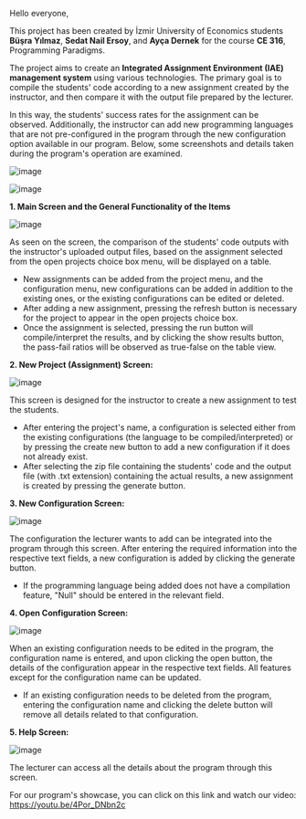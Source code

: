 Hello everyone,

This project has been created by İzmir University of Economics students **Büşra Yılmaz**, **Sedat Nail Ersoy**, and **Ayça Dernek** for the course **CE 316**, Programming Paradigms. 

The project aims to create an **Integrated Assignment Environment (IAE) management system** using various technologies. The primary goal is to compile the students' code according to a new assignment created 
by the instructor, and then compare it with the output file prepared by the lecturer. 

In this way, the students' success rates for the assignment can be observed. Additionally, the instructor can add new programming languages that are not pre-configured in the program through the new configuration
option available in our program. Below, some screenshots and details taken during the program's operation are examined.

![image](https://github.com/Ellaedrieth/CE316-Project/assets/99333733/9a059c8b-6792-4ce2-8e93-38246135d91e)

![image](https://github.com/Ellaedrieth/CE316-Project/assets/99333733/9189f94d-c691-4760-8580-ddaae224a129)

**1. Main Screen and the General Functionality of the Items**

![image](https://github.com/Ellaedrieth/CE316-Project/assets/99333733/a4bf5635-f7c6-4f86-8e26-065d6e0f5ed6)

As seen on the screen, the comparison of the students' code outputs with the instructor's uploaded output files, based on the assignment selected from the open projects choice box menu, will be displayed on a table. 
-  New assignments can be added from the project menu, and the configuration menu, new configurations can be added in addition to the existing ones, or the existing configurations can be edited or deleted.
-   After adding a new assignment, pressing the refresh button is necessary for the project to appear in the open projects choice box.
-   Once the assignment is selected, pressing the run button will compile/interpret the results, and by clicking the show results button, the pass-fail ratios will be observed as true-false on the table view.

**2. New Project (Assignment) Screen:**

![image](https://github.com/Ellaedrieth/CE316-Project/assets/99333733/c53809d2-ea79-4672-a1e8-3a7f84c6abf8)

This screen is designed for the instructor to create a new assignment to test the students. 
- After entering the project's name, a configuration is selected either from the existing configurations (the language to be compiled/interpreted) or by pressing the create new button to add a new configuration if
  it does not already exist.
- After selecting the zip file containing the students' code and the output file (with .txt extension) containing the actual results, a new assignment is created by pressing the generate button.

**3. New Configuration Screen:**

![image](https://github.com/Ellaedrieth/CE316-Project/assets/99333733/2ae3b4ac-c73b-437d-acd3-4ba23b0fcd02)

The configuration the lecturer wants to add can be integrated into the program through this screen. After entering the required information into the respective text fields, a new configuration is added by clicking 
the generate button. 
- If the programming language being added does not have a compilation feature, "Null" should be entered in the relevant field.

**4. Open Configuration Screen:** 

![image](https://github.com/Ellaedrieth/CE316-Project/assets/99333733/c2e0e9b0-2450-4ce6-a31f-6f9eb776cada)

When an existing configuration needs to be edited in the program, the configuration name is entered, and upon clicking the open button, the details of the configuration appear in the respective text fields. All features except
for the configuration name can be updated.
- If an existing configuration needs to be deleted from the program, entering the configuration name and clicking the delete button will remove all details related to that configuration.

**5. Help Screen:**

![image](https://github.com/Ellaedrieth/CE316-Project/assets/99333733/731aca34-e87d-4bd1-afc8-fb0afbb0e4e1)

The lecturer can access all the details about the program through this screen.





For our program's showcase, you can click on this link and watch our video: https://youtu.be/4Por_DNbn2c

